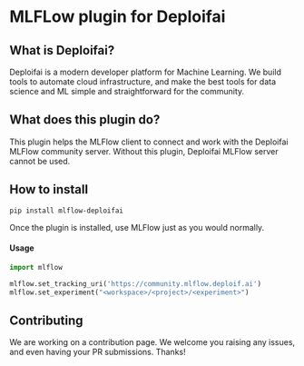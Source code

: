 # MLFLow plugin for Deploifai

## What is Deploifai?
Deploifai is a modern developer platform for Machine Learning. We build
tools to automate cloud infrastructure, and make the best tools for data
science and ML simple and straightforward for the community.

## What does this plugin do?
This plugin helps the MLFlow client to connect and work with the Deploifai
MLFlow community server. Without this plugin, Deploifai MLFlow server cannot be
used.

## How to install

```shell
pip install mlflow-deploifai
```

Once the plugin is installed, use MLFlow just as you would normally.

#### Usage
```python
import mlflow

mlflow.set_tracking_uri('https://community.mlflow.deploif.ai')
mlflow.set_experiment("<workspace>/<project>/<experiment>")
```

## Contributing
We are working on a contribution page. We welcome you raising any issues,
and even having your PR submissions. Thanks!
